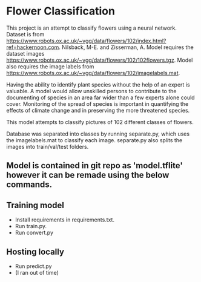 # Flower Classification

This project is an attempt to classify flowers using a neural network.
Dataset is from https://www.robots.ox.ac.uk/~vgg/data/flowers/102/index.html?ref=hackernoon.com. Nilsback, M-E. and Zisserman, A.
Model requires the dataset images https://www.robots.ox.ac.uk/~vgg/data/flowers/102/102flowers.tgz.
Model also requires the image labels from https://www.robots.ox.ac.uk/~vgg/data/flowers/102/imagelabels.mat.

Having the ability to identify plant species without the help of an expert is valuable. A model would allow unskilled persons to contribute to the documenting of species in an area far wider than a few experts alone could cover. Monitoring of the spread of species is important in quantifying the effects of climate change and in preserving the more threatened species.

This model attempts to classify pictures of 102 different classes of flowers.

Database was separated into classes by running separate.py, which uses the imagelabels.mat to classify each image.
separate.py also splits the images into train/val/test folders.

## Model is contained in git repo as 'model.tflite' however it can be remade using the below commands.

## Training model
* Install requirements in requirements.txt.
* Run train.py.
* Run convert.py

## Hosting locally
* Run predict.py
* (I ran out of time)
